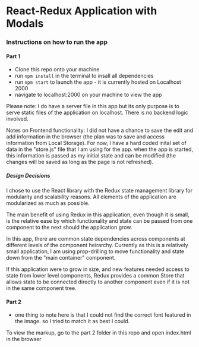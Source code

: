 # React-Redux Application with Modals

### Instructions on how to run the app

#### Part 1
- Clone this repo onto your machine
- run ```npm install``` in the terminal to insall all dependencies
- run ```npm start``` to launch the app - it is currently hosted on Localhost 2000
- navigate to localhost:2000 on your machine to view the app

Please note: I do have a server file in this app but its only purpose is to serve static files of the application on localhost. There is no backend logic involved.

Notes on Frontend functionality: I did not have a chance to save the edit and add information in the browser (the plan was to save and access information from Local Storage). For now, I have a hard coded inital set of data in the "store.js" file that I am using for the app. when the app is started, this information is passed as my initial state and can be modified (the changes will be saved as long as the page is not refreshed).


##### Design Decisions

I chose to use the React library with the Redux state management library for modularity and scalability reasons. All elements of the application are modularized as much as possible.

The main benefit of using Redux in this application, even though it is small, is the relative ease by which functionality and state can be passed from one component to the next should the application grow. 

In this app, there are common state dependencies across components at different levels of the component heirarchy. Currently as this is a relatively small application, I am using prop-drilling to move functionality and state down from the "main container" component. 

If this application were to grow in size, and new features needed access to state from lower level components, Redux provides a common Store that allows state to be connected directly to another component even if it is not in the same component tree. 


#### Part 2

- one thing to note here is that I could not find the correct font featured in the image. so I tried to match it as best I could.

To view the markup, go to the part 2 folder in this repo and open index.html in the browser

